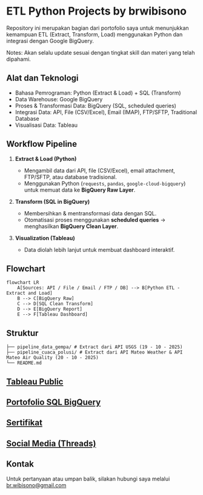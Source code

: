 # ETL Python Projects by brwibisono
Repository ini merupakan bagian dari portofolio saya untuk menunjukkan kemampuan ETL (Extract, Transform, Load) menggunakan Python dan integrasi dengan Google BigQuery.

Notes: Akan selalu update sesuai dengan tingkat skill dan materi yang telah dipahami.

## Alat dan Teknologi
* Bahasa Pemrograman: Python (Extract & Load) + SQL (Transform)
* Data Warehouse: Google BigQuery
* Proses & Transformasi Data: BigQuery (SQL, scheduled queries)
* Integrasi Data: API, File (CSV/Excel), Email (IMAP), FTP/SFTP, Traditional Database
* Visualisasi Data: Tableau


## Workflow Pipeline
1. **Extract & Load (Python)**  
   - Mengambil data dari API, file (CSV/Excel), email attachment, FTP/SFTP, atau database tradisional.  
   - Menggunakan Python (`requests`, `pandas`, `google-cloud-bigquery`) untuk memuat data ke **BigQuery Raw Layer**.  

2. **Transform (SQL in BigQuery)**  
   - Membersihkan & mentransformasi data dengan SQL.  
   - Otomatisasi proses menggunakan **scheduled queries** → menghasilkan **BigQuery Clean Layer**.  

3. **Visualization (Tableau)**  
   - Data diolah lebih lanjut untuk membuat dashboard interaktif. 

## Flowchart

```mermaid
flowchart LR
    A[Sources: API / File / Email / FTP / DB] --> B[Python ETL - Extract and Load]
    B --> C[BigQuery Raw]
    C --> D[SQL Clean Transform]
    D --> E[BigQuery Report]
    E --> F[Tableau Dashboard]
```

## Struktur

```
├── pipeline_data_gempa/ # Extract dari API USGS (19 - 10 - 2025)
├── pipeline_cuaca_polusi/ # Extract dari API Mateo Weather & API Mateo Air Quality (20 - 10 - 2025)
└── README.md
```

## [Tableau Public](https://public.tableau.com/app/profile/brwibisono/vizzes)

## [Portofolio SQL BigQuery](https://github.com/brwibisono/portofolio_data-analyst)

## [Sertifikat](https://bit.ly/brwibisono_sertifikat)

## [Social Media (Threads)](www.threads.com/@brbelajardata)

## Kontak
Untuk pertanyaan atau umpan balik, silakan hubungi saya melalui br.wibisono@gmail.com
